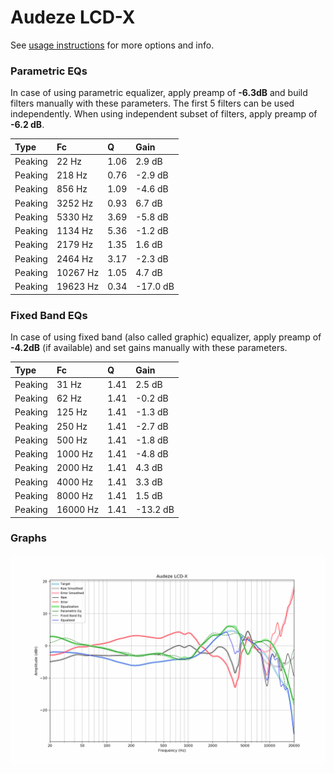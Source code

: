 # Audeze LCD-X
See [usage instructions](https://github.com/jaakkopasanen/AutoEq#usage) for more options and info.

### Parametric EQs
In case of using parametric equalizer, apply preamp of **-6.3dB** and build filters manually
with these parameters. The first 5 filters can be used independently.
When using independent subset of filters, apply preamp of **-6.2 dB**.

| Type    | Fc       |    Q | Gain     |
|:--------|:---------|:-----|:---------|
| Peaking | 22 Hz    | 1.06 | 2.9 dB   |
| Peaking | 218 Hz   | 0.76 | -2.9 dB  |
| Peaking | 856 Hz   | 1.09 | -4.6 dB  |
| Peaking | 3252 Hz  | 0.93 | 6.7 dB   |
| Peaking | 5330 Hz  | 3.69 | -5.8 dB  |
| Peaking | 1134 Hz  | 5.36 | -1.2 dB  |
| Peaking | 2179 Hz  | 1.35 | 1.6 dB   |
| Peaking | 2464 Hz  | 3.17 | -2.3 dB  |
| Peaking | 10267 Hz | 1.05 | 4.7 dB   |
| Peaking | 19623 Hz | 0.34 | -17.0 dB |

### Fixed Band EQs
In case of using fixed band (also called graphic) equalizer, apply preamp of **-4.2dB**
(if available) and set gains manually with these parameters.

| Type    | Fc       |    Q | Gain     |
|:--------|:---------|:-----|:---------|
| Peaking | 31 Hz    | 1.41 | 2.5 dB   |
| Peaking | 62 Hz    | 1.41 | -0.2 dB  |
| Peaking | 125 Hz   | 1.41 | -1.3 dB  |
| Peaking | 250 Hz   | 1.41 | -2.7 dB  |
| Peaking | 500 Hz   | 1.41 | -1.8 dB  |
| Peaking | 1000 Hz  | 1.41 | -4.8 dB  |
| Peaking | 2000 Hz  | 1.41 | 4.3 dB   |
| Peaking | 4000 Hz  | 1.41 | 3.3 dB   |
| Peaking | 8000 Hz  | 1.41 | 1.5 dB   |
| Peaking | 16000 Hz | 1.41 | -13.2 dB |

### Graphs
![](./Audeze%20LCD-X.png)